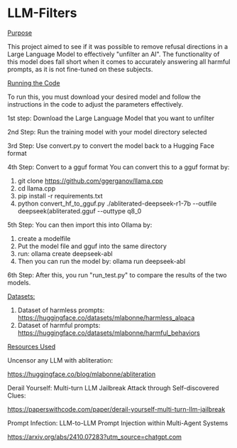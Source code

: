 # LLM-Filters
<ins>Purpose</ins> 

This project aimed to see if it was possible to remove refusal directions in a Large Language Model to effectively "unfilter an AI". 
The functionality of this model does fall short when it comes to accurately answering all harmful prompts, as it is not fine-tuned on these subjects. 

<ins>Running the Code</ins>

To run this, you must download your desired model and follow the instructions in the code to adjust the parameters effectively.

1st step:
Download the Large Language Model that you want to unfilter

2nd Step:
Run the training model with your model directory selected

3rd Step:
Use convert.py to convert the model back to a Hugging Face format

4th Step: Convert to a gguf format
You can convert this to a gguf format by:
1. git clone https://github.com/ggerganov/llama.cpp
2. cd llama.cpp
3. pip install -r requirements.txt
4. python convert_hf_to_gguf.py ./abliterated-deepseek-r1-7b --outfile deepseek(abliterated.gguf --outtype q8_0

5th Step:
You can then import this into Ollama by:
1. create a modelfile
2. Put the model file and gguf into the same directory
3. run: ollama create deepseek-abl
4. Then you can run the model by: ollama run deepseek-abl

6th Step:
After this, you run "run_test.py" to compare the results of the two models.


<ins> Datasets: </ins> 
1. Dataset of harmless prompts: https://huggingface.co/datasets/mlabonne/harmless_alpaca
2. Dataset of harmful prompts:  https://huggingface.co/datasets/mlabonne/harmful_behaviors

<ins>Resources Used</ins>

Uncensor any LLM with abliteration: 

   https://huggingface.co/blog/mlabonne/abliteration

Derail Yourself: Multi-turn LLM Jailbreak Attack through Self-discovered Clues: 
   
   https://paperswithcode.com/paper/derail-yourself-multi-turn-llm-jailbreak

Prompt Infection: LLM-to-LLM Prompt Injection within Multi-Agent Systems

   https://arxiv.org/abs/2410.07283?utm_source=chatgpt.com
   
